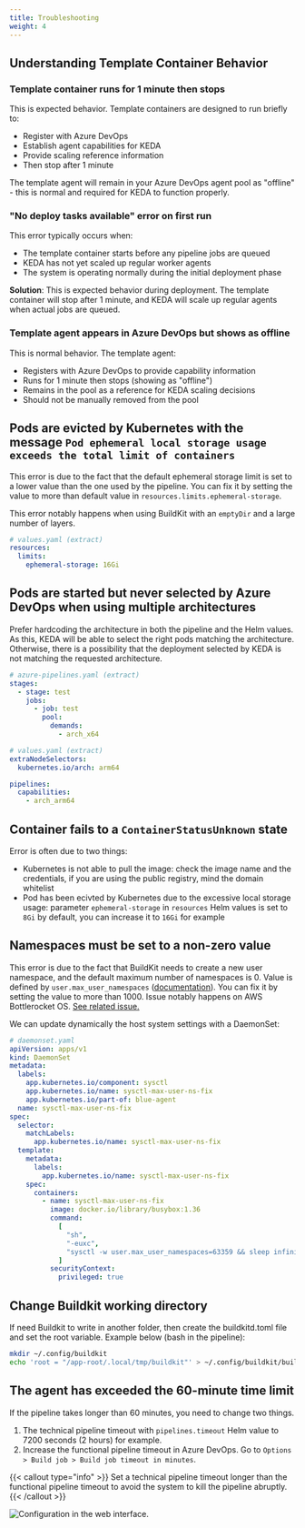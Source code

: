```yaml
---
title: Troubleshooting
weight: 4
---
```


## Understanding Template Container Behavior

### Template container runs for 1 minute then stops

This is expected behavior. Template containers are designed to run briefly to:

- Register with Azure DevOps
- Establish agent capabilities for KEDA
- Provide scaling reference information
- Then stop after 1 minute

The template agent will remain in your Azure DevOps agent pool as "offline" - this is normal and required for KEDA to function properly.

### "No deploy tasks available" error on first run

This error typically occurs when:

- The template container starts before any pipeline jobs are queued
- KEDA has not yet scaled up regular worker agents
- The system is operating normally during the initial deployment phase

**Solution**: This is expected behavior during deployment. The template container will stop after 1 minute, and KEDA will scale up regular agents when actual jobs are queued.

### Template agent appears in Azure DevOps but shows as offline

This is normal behavior. The template agent:

- Registers with Azure DevOps to provide capability information
- Runs for 1 minute then stops (showing as "offline")
- Remains in the pool as a reference for KEDA scaling decisions
- Should not be manually removed from the pool

## Pods are evicted by Kubernetes with the message `Pod ephemeral local storage usage exceeds the total limit of containers`

This error is due to the fact that the default ephemeral storage limit is set to a lower value than the one used by the pipeline. You can fix it by setting the value to more than default value in `resources.limits.ephemeral-storage`.

This error notably happens when using BuildKit with an `emptyDir` and a large number of layers.

```yaml
# values.yaml (extract)
resources:
  limits:
    ephemeral-storage: 16Gi
```

## Pods are started but never selected by Azure DevOps when using multiple architectures

Prefer hardcoding the architecture in both the pipeline and the Helm values. As this, KEDA will be able to select the right pods matching the architecture. Otherwise, there is a possibility that the deployment selected by KEDA is not matching the requested architecture.

```yaml
# azure-pipelines.yaml (extract)
stages:
  - stage: test
    jobs:
      - job: test
        pool:
          demands:
            - arch_x64
```

```yaml
# values.yaml (extract)
extraNodeSelectors:
  kubernetes.io/arch: arm64

pipelines:
  capabilities:
    - arch_arm64
```

## Container fails to a `ContainerStatusUnknown` state

Error is often due to two things:

- Kubernetes is not able to pull the image: check the image name and the credentials, if you are using the public registry, mind the domain whitelist
- Pod has been ecivted by Kubernetes due to the excessive local storage usage: parameter `ephemeral-storage` in `resources` Helm values is set to `8Gi` by default, you can increase it to `16Gi` for example

## Namespaces must be set to a non-zero value

This error is due to the fact that BuildKit needs to create a new user namespace, and the default maximum number of namespaces is 0. Value is defined by `user.max_user_namespaces` ([documentation](https://man7.org/linux/man-pages/man7/namespaces.7.html)). You can fix it by setting the value to more than 1000. Issue notably happens on AWS Bottlerocket OS. [See related issue.](https://github.com/clemlesne/blue-agent/issues/19)

We can update dynamically the host system settings with a DaemonSet:

```yaml
# daemonset.yaml
apiVersion: apps/v1
kind: DaemonSet
metadata:
  labels:
    app.kubernetes.io/component: sysctl
    app.kubernetes.io/name: sysctl-max-user-ns-fix
    app.kubernetes.io/part-of: blue-agent
  name: sysctl-max-user-ns-fix
spec:
  selector:
    matchLabels:
      app.kubernetes.io/name: sysctl-max-user-ns-fix
  template:
    metadata:
      labels:
        app.kubernetes.io/name: sysctl-max-user-ns-fix
    spec:
      containers:
        - name: sysctl-max-user-ns-fix
          image: docker.io/library/busybox:1.36
          command:
            [
              "sh",
              "-euxc",
              "sysctl -w user.max_user_namespaces=63359 && sleep infinity",
            ]
          securityContext:
            privileged: true
```

## Change Buildkit working directory

If need Buildkit to write in another folder, then create the buildkitd.toml file and set the root variable. Example below (bash in the pipeline):

```bash
mkdir ~/.config/buildkit
echo 'root = "/app-root/.local/tmp/buildkit"' > ~/.config/buildkit/buildkitd.toml
```

## The agent has exceeded the 60-minute time limit

If the pipeline takes longer than 60 minutes, you need to change two things.

1. The technical pipeline timeout with `pipelines.timeout` Helm value to 7200 seconds (2 hours) for example.
2. Increase the functional pipeline timeout in Azure DevOps. Go to `Options > Build job > Build job timeout in minutes`.

{{< callout type="info" >}}
Set a technical pipeline timeout longer than the functional pipeline timeout to avoid the system to kill the pipeline abruptly.
{{< /callout >}}

![Configuration in the web interface.](build-job-timeout-in-minutes.png)
